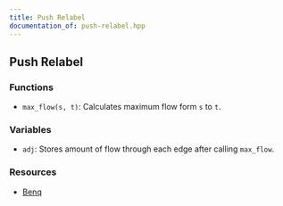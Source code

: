 ```yaml
---
title: Push Relabel
documentation_of: push-relabel.hpp
---
```


## Push Relabel

### Functions
- `max_flow(s, t)`: Calculates maximum flow form `s` to `t`. 

### Variables
- `adj`: Stores amount of flow through each edge after calling `max_flow`. 
	
### Resources
- [Benq](https://github.com/bqi343/USACO/blob/4aa96cd195a770c3a7f8977441020036d84b4f24/Implementations/content/graphs%20(12)/Flows%20(12.3)/HLPP.h)

